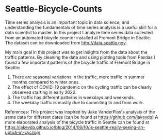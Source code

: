 # Seattle-Bicycle-Counts
Time series analysis is an important topic in data science, and understanding the fundamentals of time series analysis is a useful skill for a data scientist to master. 
In this project I analyze time series data collected from an automated bicycle counter installed at Fremont Bridge in Seattle. The dataset can be downloaded from http://data.seattle.gov. 

My main goal in this project was to get insights from the data about the traffic patterns. By cleaning the data and using plotting tools from Pandas I found a few important patterns of the bicycle traffic at Fremont Bridge in Seattle:

1) There are seasonal variations in the traffic, more traffic in summer months compared to winter ones.
2) The effect of COVID-19 pandemic on the cycling traffic can be clearly observed starting in early 2020. 
3) The traffic has different patterns in weekdays and weekends.
4) The weekday traffic is mostly due to commiting to and from work.


References:
This project was inspired by Jake VanderPlas's analysis of the same data for different dates (can be found at https://github.com/jakevdp)
A more elaborated analysis of the bicycle traffic in Seattle can be found at https://jakevdp.github.io/blog/2014/06/10/is-seattle-really-seeing-an-uptick-in-cycling/  
